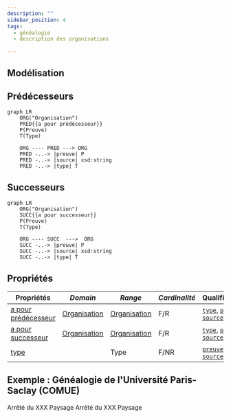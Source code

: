 ```yaml
---
description: ""
sidebar_position: 4
tags:
  - généalogie
  - description des organisations

---
```


## Modélisation

## Prédécesseurs

```mermaid
graph LR
    ORG("Organisation")
    PRED{{a pour prédécesseur}}
    P(Preuve)
    T(Type)

    ORG ---- PRED ---> ORG
    PRED -..-> |preuve| P
    PRED -..-> |source| xsd:string
    PRED -..-> |type| T
```

## Successeurs

```mermaid
graph LR
    ORG("Organisation")
    SUCC{{a pour successeur}}
    P(Preuve)
    T(Type)
    
    ORG ---- SUCC  --->  ORG
    SUCC -..-> |preuve| P
    SUCC -..-> |source| xsd:string
    SUCC -..-> |type| T
```

## Propriétés

| **Propriétés**                                                            | ***Domain***                                       | ***Range***                                                       | ***Cardinalité*** | **Qualificatifs**                                                                                                                       |
| ------------------------------------------------------------------------- | -------------------------------------------------- | ----------------------------------------------------------------- | ----------------- | --------------------------------------------------------------------------------------------------------------------------------------- |
| [a pour prédécesseur](../../Ontologie/Propriétés/a%20pour%20prédécesseur.md) | [Organisation](../../Ontologie/Classes/Organisation/) | [Organisation](../../Ontologie/Classes/Organisation/Organisation.md) | F/R               | [`type`](../../Ontologie/Propriétés/type.md), [`preuve`](../../Ontologie/Propriétés/preuve.md), [`source`](../../Ontologie/Propriétés/source.md) |
| [a pour successeur](../../Ontologie/Propriétés/a%20pour%20successeur.md)     | [Organisation](../../Ontologie/Classes/Organisation/) | [Organisation](../../Ontologie/Classes/Organisation/Organisation.md) | F/R               | [`type`](../../Ontologie/Propriétés/type.md), [`preuve`](../../Ontologie/Propriétés/preuve.md), [`source`](../../Ontologie/Propriétés/source.md) |
| [type](../../Ontologie/Propriétés/type.md)                                   |                                                    | Type                                                              | F/NR              | [`preuve`](../../Ontologie/Propriétés/preuve.md), [`source`](../../Ontologie/Propriétés/source.md)                                            |


## Exemple : Généalogie de l'Université Paris-Saclay (COMUE)

<Claim emphase="true" property="a pour prédécesseur">
    <Statement value="Université Paris 11">
        <Qualifier property="preuve">Arrêté du XXX</Qualifier>
        <References>
            <Reference>
                <ReferenceElement property="source">Paysage</ReferenceElement>
            </Reference>
        </References>
    </Statement>
</Claim>

<Claim emphase="true" property="a pour a pour successeur">
    <Statement value="Université Paris-Saclay (EPE)">
        <Qualifier property="preuve">Arrêté du XXX</Qualifier>
        <References>
            <Reference>
                <ReferenceElement property="source">Paysage</ReferenceElement>
            </Reference>
        </References>
    </Statement>
</Claim>
